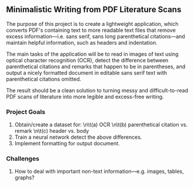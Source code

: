 ## Minimalistic Writing from PDF Literature Scans

The purpose of this project is to create a lightweight application, which converts PDF's containing text to more readable text files that remove excess information—i.e. sans serif, sans long parenthetical citations—and maintain helpful information, such as headers and indentation. 

The main tasks of the application will be to read in images of text using optical character recognition (OCR), detect the difference between parenthetical citations and remarks that happen to be in parentheses, and output a nicely formatted document in editable sans serif text with parenthetical citations omitted.

The result should be a clean solution to turning messy and difficult-to-read PDF scans of literature into more legible and excess-free writing.

### Project Goals

1. Obtain/create a dataset for:
    \n\t(a) OCR
    \n\t(b) parenthetical citation vs. remark
    \n\t(c) header vs. body
2. Train a neural network detect the above differences.
3. Implement formatting for output document.

### Challenges

1. How to deal with important non-text information—e.g. images, tables, graphs?
